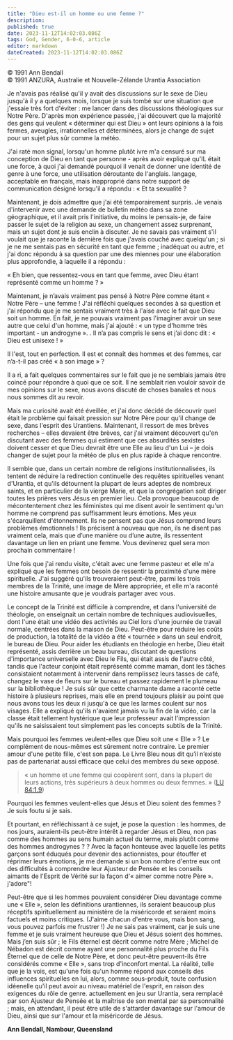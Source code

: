 ```yaml
---
title: "Dieu est-il un homme ou une femme ?"
description: 
published: true
date: 2023-11-12T14:02:03.086Z
tags: God, Gender, 6-0-6, article
editor: markdown
dateCreated: 2023-11-12T14:02:03.086Z
---
```


<p class="v-card v-sheet theme--light gray lighten-3 px-2 py-1">© 1991 Ann Bendall<br>© 1991 ANZURA, Australie et Nouvelle-Zélande Urantia Association</p>


Je n'avais pas réalisé qu'il y avait des discussions sur le sexe de Dieu jusqu'à il y a quelques mois, lorsque je suis tombé sur une situation que j'essaie très fort d'éviter : me lancer dans des discussions théologiques sur Notre Père. D'après mon expérience passée, j'ai découvert que la majorité des gens qui veulent « déterminer qui est Dieu » ont leurs opinions à la fois fermes, aveugles, irrationnelles et déterminées, alors je change de sujet pour un sujet plus sûr comme la météo.

J'ai raté mon signal, lorsqu'un homme plutôt ivre m'a censuré sur ma conception de Dieu en tant que personne - après avoir expliqué qu'IL était une force, à quoi j'ai demandé pourquoi il venait de donner une identité de genre à une force, une utilisation déroutante de l'anglais. langage, acceptable en français, mais inapproprié dans notre support de communication désigné lorsqu'il a répondu : « Et ta sexualité ?

Maintenant, je dois admettre que j'ai été temporairement surpris. Je venais d'intervenir avec une demande de bulletin météo dans sa zone géographique, et il avait pris l'initiative, du moins le pensais-je, de faire passer le sujet de la religion au sexe, un changement assez surprenant, mais un sujet dont je suis enclin à discuter. Je ne savais pas vraiment s'il voulait que je raconte la dernière fois que j'avais couché avec quelqu'un ; si je ne me sentais pas en sécurité en tant que femme ; inadéquat ou autre, et j'ai donc répondu à sa question par une des miennes pour une élaboration plus approfondie, à laquelle il a répondu :

« Eh bien, que ressentez-vous en tant que femme, avec Dieu étant représenté comme un homme ? »

Maintenant, je n’avais vraiment pas pensé à Notre Père comme étant « Notre Père – une femme ! J'ai réfléchi quelques secondes à sa question et j'ai répondu que je me sentais vraiment très à l'aise avec le fait que Dieu soit un homme. En fait, je ne pouvais vraiment pas l'imaginer avoir un sexe autre que celui d'un homme, mais j'ai ajouté : « un type d'homme très important - un androgyne ». . Il n’a pas compris le sens et j’ai donc dit : « Dieu est unisexe ! »

Il l'est, tout en perfection. Il est et connaît des hommes et des femmes, car n’a-t-il pas créé « à son image » ?

Il a ri, a fait quelques commentaires sur le fait que je ne semblais jamais être coincé pour répondre à quoi que ce soit. Il ne semblait rien vouloir savoir de mes opinions sur le sexe, nous avons discuté de choses banales et nous nous sommes dit au revoir.

Mais ma curiosité avait été éveillée, et j'ai donc décidé de découvrir quel était le problème qui faisait pression sur Notre Père pour qu'il change de sexe, dans l'esprit des Urantiens. Maintenant, il ressort de mes brèves recherches – elles devaient être brèves, car j'ai vraiment découvert qu'en discutant avec des femmes qui estiment que ces absurdités sexistes doivent cesser et que Dieu devrait être une Elle au lieu d'un Lui – je dois changer de sujet pour la météo de plus en plus rapide à chaque rencontre.

Il semble que, dans un certain nombre de religions institutionnalisées, ils tentent de réduire la redirection continuelle des requêtes spirituelles venant d'Urantia, et qu'ils détournent la plupart de leurs adeptes de nombreux saints, et en particulier de la vierge Marie, et que la congrégation soit diriger toutes les prières vers Jésus en premier lieu. Cela provoque beaucoup de mécontentement chez les féministes qui me disent avoir le sentiment qu'un homme ne comprend pas suffisamment leurs émotions. Mes yeux s'écarquillent d'étonnement. Ils ne pensent pas que Jésus comprend leurs problèmes émotionnels ! Ils précisent à nouveau que non, ils ne disent pas vraiment cela, mais que d’une manière ou d’une autre, ils ressentent davantage un lien en priant une femme. Vous devinerez quel sera mon prochain commentaire !

Une fois que j'ai rendu visite, c'était avec une femme pasteur et elle m'a expliqué que les femmes ont besoin de ressentir la proximité d'une mère spirituelle. J'ai suggéré qu'ils trouveraient peut-être, parmi les trois membres de la Trinité, une image de Mère appropriée, et elle m'a raconté une histoire amusante que je voudrais partager avec vous.

Le concept de la Trinité est difficile à comprendre, et dans l'université de théologie, on enseignait un certain nombre de techniques audiovisuelles, dont l'une était une vidéo des activités au Ciel lors d'une journée de travail normale, centrées dans la maison de Dieu. Peut-être pour réduire les coûts de production, la totalité de la vidéo a été « tournée » dans un seul endroit, le bureau de Dieu. Pour aider les étudiants en théologie en herbe, Dieu était représenté, assis derrière un beau bureau, discutant de questions d'importance universelle avec Dieu le Fils, qui était assis de l'autre côté, tandis que l'acteur conjoint était représenté comme maman, dont les tâches consistaient notamment à intervenir dans remplissez leurs tasses de café, changez le vase de fleurs sur le bureau et passez rapidement le plumeau sur la bibliothèque ! Je suis sûr que cette charmante dame a raconté cette histoire à plusieurs reprises, mais elle en prend toujours plaisir au point que nous avons tous les deux ri jusqu'à ce que les larmes coulent sur nos visages. Elle a expliqué qu'ils n'avaient jamais vu la fin de la vidéo, car la classe était tellement hystérique que leur professeur avait l'impression qu'ils ne saisissaient tout simplement pas les concepts subtils de la Trinité.

Mais pourquoi les femmes veulent-elles que Dieu soit une « Elle » ? Le complément de nous-mêmes est sûrement notre contraire. Le premier amour d'une petite fille, c'est son papa. Le Livre Bleu nous dit qu’il n’existe pas de partenariat aussi efficace que celui des membres du sexe opposé.

> « un homme et une femme qui coopèrent sont, dans la plupart de leurs actions, très supérieurs à deux hommes ou deux femmes. » ([LU 84:1.9](/fr/The_Urantia_Book/84#p1_9))

Pourquoi les femmes veulent-elles que Jésus et Dieu soient des femmes ? Je suis foutu si je sais.

Et pourtant, en réfléchissant à ce sujet, je pose la question : les hommes, de nos jours, auraient-ils peut-être intérêt à regarder Jésus et Dieu, non pas comme des hommes au sens humain actuel du terme, mais plutôt comme des hommes androgynes ? ? Avec la façon honteuse avec laquelle les petits garçons sont éduqués pour devenir des actionnistes, pour étouffer et réprimer leurs émotions, je me demande si un bon nombre d'entre eux ont des difficultés à comprendre leur Ajusteur de Pensée et les conseils aimants de l'Esprit de Vérité sur la façon d'« aimer comme notre Père ». j'adore"!

Peut-être que si les hommes pouvaient considérer Dieu davantage comme une « Elle », selon les définitions urantiennes, ils seraient beaucoup plus réceptifs spirituellement au ministère de la miséricorde et seraient moins factuels et moins critiques. (J'aime chacun d'entre vous, mais bon sang, vous pouvez parfois me frustrer !) Je ne sais pas vraiment, car je suis une femme et je suis vraiment heureuse que Dieu et Jésus soient des hommes. Mais j’en suis sûr ; le Fils éternel est décrit comme notre Mère ; Michel de Nébadon est décrit comme ayant une personnalité plus proche du Fils Éternel que de celle de Notre Père, et donc peut-être peuvent-ils être considérés comme « Elle », sans trop d'inconfort mental. La réalité, telle que je la vois, est qu'une fois qu'un homme répond aux conseils des influences spirituelles en lui, alors, comme sous-produit, toute confusion idéenelle qu'il peut avoir au niveau matériel de l'esprit, en raison des exigences du rôle de genre. actuellement en jeu sur Urantia, sera remplacé par son Ajusteur de Pensée et la maîtrise de son mental par sa personnalité ; mais, en attendant, il peut être utile de s'attarder davantage sur l'amour de Dieu, ainsi que sur l'amour et la miséricorde de Jésus.

**Ann Bendall, Nambour, Queensland**

